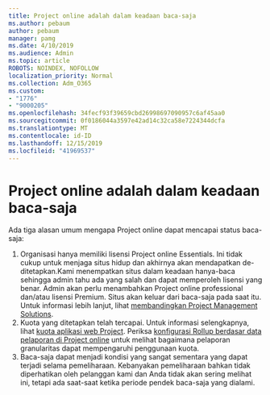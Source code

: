```yaml
---
title: Project online adalah dalam keadaan baca-saja
ms.author: pebaum
author: pebaum
manager: pamg
ms.date: 4/10/2019
ms.audience: Admin
ms.topic: article
ROBOTS: NOINDEX, NOFOLLOW
localization_priority: Normal
ms.collection: Adm_O365
ms.custom:
- "1776"
- "9000205"
ms.openlocfilehash: 34fecf93f39659cbd26998697090957c6af45aa0
ms.sourcegitcommit: 0f0186044a3597e42ad14c32ca58e7224344dcfa
ms.translationtype: MT
ms.contentlocale: id-ID
ms.lasthandoff: 12/15/2019
ms.locfileid: "41969537"
---
```

# <a name="project-online-is-in-a-read-only-state"></a>Project online adalah dalam keadaan baca-saja

Ada tiga alasan umum mengapa Project online dapat mencapai status baca-saja:

1. Organisasi hanya memiliki lisensi Project online Essentials. Ini tidak cukup untuk menjaga situs hidup dan akhirnya akan mendapatkan de-ditetapkan.Kami menempatkan situs dalam keadaan hanya-baca sehingga admin tahu ada yang salah dan dapat memperoleh lisensi yang benar. Admin akan perlu menambahkan Project online professional dan/atau lisensi Premium. Situs akan keluar dari baca-saja pada saat itu. Untuk informasi lebih lanjut, lihat [membandingkan Project Management Solutions](https://products.office.com/project/compare-microsoft-project-management-software?tab=1).
2. Kuota yang ditetapkan telah tercapai. Untuk informasi selengkapnya, lihat [kuota aplikasi web Project](https://docs.microsoft.com/projectonline/tune-project-online-performance#project-web-app-quota). Periksa [konfigurasi Rollup berdasar data pelaporan di Project online](https://docs.microsoft.com/ProjectOnline/configure-rollup-of-timephased-reporting-data-in-project-online?redirectSourcePath=%252fen-us%252farticle%252fConfigure-rollup-of-timephased-reporting-data-in-Project-Online-da8487fe-899e-4510-a264-e2ebc948928c) untuk melihat bagaimana pelaporan granularitas dapat mempengaruhi penggunaan kuota.
3. Baca-saja dapat menjadi kondisi yang sangat sementara yang dapat terjadi selama pemeliharaan. Kebanyakan pemeliharaan bahkan tidak diperhatikan oleh pelanggan kami dan Anda tidak akan sering melihat ini, tetapi ada saat-saat ketika periode pendek baca-saja yang dialami.
